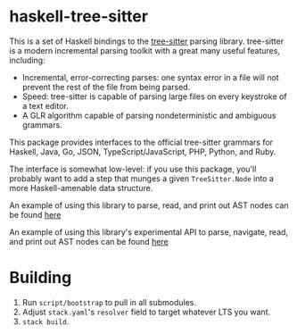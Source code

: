 # haskell-tree-sitter

This is a set of Haskell bindings to the [tree-sitter][tree-sitter]
parsing library. tree-sitter is a modern incremental parsing toolkit
with a great many useful features, including:

* Incremental, error-correcting parses: one syntax error in a file
  will not prevent the rest of the file from being parsed.
* Speed: tree-sitter is capable of parsing large files on every
  keystroke of a text editor.
* A GLR algorithm capable of parsing nondeterministic and ambiguous
  grammars.

This package provides interfaces to the official tree-sitter grammars
for Haskell, Java, Go, JSON, TypeScript/JavaScript, PHP, Python, and
Ruby.

The interface is somewhat low-level: if you use this package, you'll
probably want to add a step that munges a given `TreeSitter.Node` into
a more Haskell-amenable data structure.

An example of using this library to parse, read, and print out AST nodes
can be found [here](https://github.com/tree-sitter/haskell-tree-sitter/blob/master/languages/haskell/examples/Demo.hs)

An example of using this library's experimental API to parse, navigate, read, and print out AST nodes
can be found [here](https://github.com/tree-sitter/haskell-tree-sitter/blob/master/languages/haskell/examples/DemoPtr.hs)

[tree-sitter]: https://github.com/tree-sitter/tree-sitter

# Building

1. Run `script/bootstrap` to pull in all submodules.
2. Adjust `stack.yaml`'s `resolver` field to target whatever LTS you want.
3. `stack build`.
